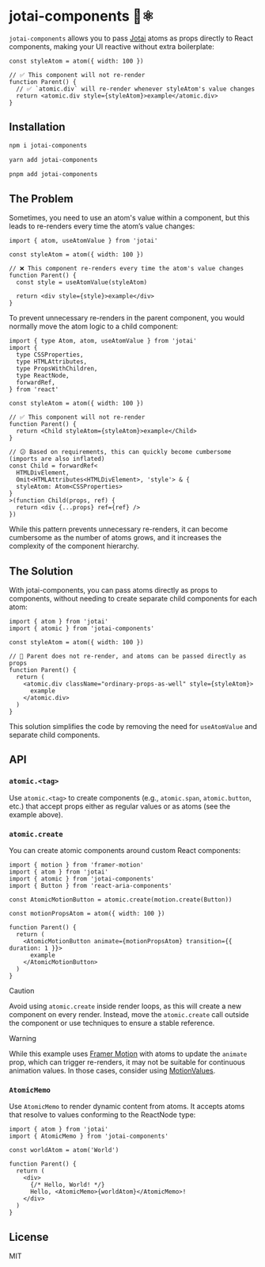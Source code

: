 # jotai-components 👻⚛

`jotai-components` allows you to pass [Jotai](https://jotai.org/) atoms as props directly to React components, making your UI reactive without extra boilerplate:

```tsx
const styleAtom = atom({ width: 100 })

// ✅ This component will not re-render
function Parent() {
  // ✅ `atomic.div` will re-render whenever styleAtom's value changes
  return <atomic.div style={styleAtom}>example</atomic.div>
}
```

## Installation
```bash
npm i jotai-components
```

```bash
yarn add jotai-components 
```

```bash
pnpm add jotai-components
```

## The Problem
Sometimes, you need to use an atom's value within a component,
but this leads to re-renders every time the atom’s value changes:

```tsx
import { atom, useAtomValue } from 'jotai'

const styleAtom = atom({ width: 100 })

// ❌ This component re-renders every time the atom's value changes
function Parent() {
  const style = useAtomValue(styleAtom)
  
  return <div style={style}>example</div>
}
```

To prevent unnecessary re-renders in the parent component, you would normally move the atom logic to a child component:

```tsx
import { type Atom, atom, useAtomValue } from 'jotai'
import {
  type CSSProperties,
  type HTMLAttributes,
  type PropsWithChildren,
  type ReactNode,
  forwardRef,
} from 'react'

const styleAtom = atom({ width: 100 })

// ✅ This component will not re-render
function Parent() {
  return <Child styleAtom={styleAtom}>example</Child>
}

// 😕 Based on requirements, this can quickly become cumbersome (imports are also inflated)
const Child = forwardRef<
  HTMLDivElement,
  Omit<HTMLAttributes<HTMLDivElement>, 'style'> & {
  styleAtom: Atom<CSSProperties>
}
>(function Child(props, ref) {
  return <div {...props} ref={ref} />
})
```

While this pattern prevents unnecessary re-renders, it can become cumbersome as the number of atoms grows,
and it increases the complexity of the component hierarchy.


## The Solution

With jotai-components, you can pass atoms directly as props to components,
without needing to create separate child components for each atom:

```tsx
import { atom } from 'jotai'
import { atomic } from 'jotai-components'

const styleAtom = atom({ width: 100 })

// 🤩 Parent does not re-render, and atoms can be passed directly as props
function Parent() {
  return (
    <atomic.div className="ordinary-props-as-well" style={styleAtom}>
      example
    </atomic.div>
  )
}
```

This solution simplifies the code by removing the need for `useAtomValue` and separate child components.

## API

### `atomic.<tag>`

Use `atomic.<tag>` to create components (e.g., `atomic.span`, `atomic.button`, etc.)
that accept props either as regular values or as atoms (see the example above).

### `atomic.create`

You can create atomic components around custom React components:

```tsx
import { motion } from 'framer-motion'
import { atom } from 'jotai'
import { atomic } from 'jotai-components'
import { Button } from 'react-aria-components'

const AtomicMotionButton = atomic.create(motion.create(Button))

const motionPropsAtom = atom({ width: 100 })

function Parent() {
  return (
    <AtomicMotionButton animate={motionPropsAtom} transition={{ duration: 1 }}>
      example
    </AtomicMotionButton>
  )
}
```

> [!CAUTION]  
> Avoid using `atomic.create` inside render loops, as this will create a new component on every render.
> Instead, move the `atomic.create` call outside the component or use techniques to ensure a stable reference.

> [!WARNING]  
> While this example uses [Framer Motion](https://www.framer.com/motion/) with atoms to update the `animate` prop,
> which can trigger re-renders, it may not be suitable for continuous animation values.
> In those cases, consider using [MotionValues](https://www.framer.com/motion/motionvalue/).

### `AtomicMemo`

Use `AtomicMemo` to render dynamic content from atoms.
It accepts atoms that resolve to values conforming to the ReactNode type:

```tsx
import { atom } from 'jotai'
import { AtomicMemo } from 'jotai-components'

const worldAtom = atom('World')

function Parent() {
  return (
    <div>
      {/* Hello, World! */}
      Hello, <AtomicMemo>{worldAtom}</AtomicMemo>!
    </div>
  )
}
```

## License

MIT
